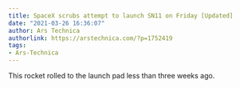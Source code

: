 ```yaml
---
title: SpaceX scrubs attempt to launch SN11 on Friday [Updated]
date: "2021-03-26 16:36:07"
author: Ars Technica
authorlink: https://arstechnica.com/?p=1752419
tags:
- Ars-Technica
---
```

This rocket rolled to the launch pad less than three weeks ago. 
